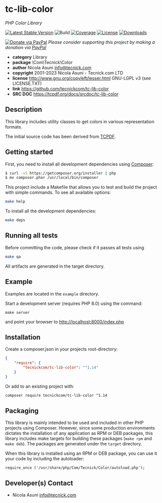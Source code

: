 # tc-lib-color
*PHP Color Library*

[![Latest Stable Version](https://poser.pugx.org/tecnickcom/tc-lib-color/version)](https://packagist.org/packages/tecnickcom/tc-lib-color)
![Build](https://github.com/tecnickcom/tc-lib-color/actions/workflows/check.yml/badge.svg)
[![Coverage](https://codecov.io/gh/tecnickcom/tc-lib-color/graph/badge.svg?token=l3UCVbShmc)](https://codecov.io/gh/tecnickcom/tc-lib-color)
[![License](https://poser.pugx.org/tecnickcom/tc-lib-color/license)](https://packagist.org/packages/tecnickcom/tc-lib-color)
[![Downloads](https://poser.pugx.org/tecnickcom/tc-lib-color/downloads)](https://packagist.org/packages/tecnickcom/tc-lib-color)

[![Donate via PayPal](https://img.shields.io/badge/donate-paypal-87ceeb.svg)](https://www.paypal.com/cgi-bin/webscr?cmd=_donations&currency_code=GBP&business=paypal@tecnick.com&item_name=donation%20for%20tc-lib-color%20project)
*Please consider supporting this project by making a donation via [PayPal](https://www.paypal.com/cgi-bin/webscr?cmd=_donations&currency_code=GBP&business=paypal@tecnick.com&item_name=donation%20for%20tc-lib-color%20project)*

* **category**    Library
* **package**     \Com\Tecnick\Color
* **author**      Nicola Asuni <info@tecnick.com>
* **copyright**   2001-2023 Nicola Asuni - Tecnick.com LTD
* **license**     http://www.gnu.org/copyleft/lesser.html GNU-LGPL v3 (see LICENSE.TXT)
* **link**        https://github.com/tecnickcom/tc-lib-color
* **SRC DOC**     https://tcpdf.org/docs/srcdoc/tc-lib-color

## Description

This library includes utility classes to get colors in various representation formats.

The initial source code has been derived from [TCPDF](<http://www.tcpdf.org>).


## Getting started

First, you need to install all development dependencies using [Composer](https://getcomposer.org/):

```bash
$ curl -sS https://getcomposer.org/installer | php
$ mv composer.phar /usr/local/bin/composer
```

This project include a Makefile that allows you to test and build the project with simple commands.
To see all available options:

```bash
make help
```

To install all the development dependencies:

```bash
make deps
```

## Running all tests

Before committing the code, please check if it passes all tests using

```bash
make qa
```

All artifacts are generated in the target directory.


## Example

Examples are located in the `example` directory.

Start a development server (requires PHP 8.0) using the command:

```
make server
```

and point your browser to <http://localhost:8000/index.php>


## Installation

Create a composer.json in your projects root-directory:

```json
{
    "require": {
        "tecnickcom/tc-lib-color": "^1.14"
    }
}
```

Or add to an existing project with: 

```bash
composer require tecnickcom/tc-lib-color ^1.14
```


## Packaging

This library is mainly intended to be used and included in other PHP projects using Composer.
However, since some production environments dictates the installation of any application as RPM or DEB packages,
this library includes make targets for building these packages (`make rpm` and `make deb`).
The packages are generated under the `target` directory.

When this library is installed using an RPM or DEB package, you can use it your code by including the autoloader:
```
require_once ('/usr/share/php/Com/Tecnick/Color/autoload.php');
```



## Developer(s) Contact

* Nicola Asuni <info@tecnick.com>
